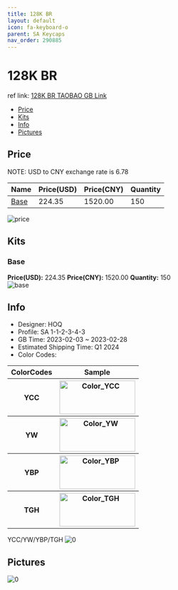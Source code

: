 ```yaml
---
title: 128K BR 
layout: default
icon: fa-keyboard-o
parent: SA Keycaps
nav_order: 290885
---
```


# 128K BR 

ref link: [128K BR TAOBAO GB Link](https://item.taobao.com/item.htm?spm=a2126o.success.0.0.16464831KSCQSH&id=699824056396)

* [Price](#price)
* [Kits](#kits)
* [Info](#info)
* [Pictures](#pictures)

## Price

NOTE: USD to CNY exchange rate is 6.78

| Name          | Price(USD)   |  Price(CNY) | Quantity |
| ------------- | ------------ |  ---------- | -------- |
|[Base](#base)|224.35|1520.00|150|

<img src="{{ 'assets/images/sa-keycaps/128K-BR/price.png' | relative_url }}" alt="price" class="image featured">

## Kits
### Base  
**Price(USD):** 224.35	**Price(CNY):** 1520.00	**Quantity:** 150  
<img src="{{ 'assets/images/sa-keycaps/128K-BR/kits_pics/base.jpg' | relative_url }}" alt="base" class="image featured">

## Info
* Designer: HOQ  
* Profile: SA 1-1-2-3-4-3  
* GB Time: 2023-02-03 ~ 2023-02-28  
* Estimated Shipping Time: Q1 2024  
* Color Codes:  

<table style="width:100%">
  <tr>
    <th>ColorCodes</th>
    <th>Sample</th>
  </tr>  <tr>
    <th>YCC</th>
    <th><img src="{{ 'assets/images/sa-keycaps/SP_ColorCodes/abs/SP_Abs_ColorCodes_YCC.png' | relative_url }}" alt="Color_YCC" height="75" width="170"></th>
  </tr>
  <tr>
    <th>YW</th>
    <th><img src="{{ 'assets/images/sa-keycaps/SP_ColorCodes/abs/SP_Abs_ColorCodes_YW.png' | relative_url }}" alt="Color_YW" height="75" width="170"></th>
  </tr>
  <tr>
    <th>YBP</th>
    <th><img src="{{ 'assets/images/sa-keycaps/SP_ColorCodes/abs/SP_Abs_ColorCodes_YBP.png' | relative_url }}" alt="Color_YBP" height="75" width="170"></th>
  </tr>
  <tr>
    <th>TGH</th>
    <th><img src="{{ 'assets/images/sa-keycaps/SP_ColorCodes/abs/SP_Abs_ColorCodes_TGH.png' | relative_url }}" alt="Color_TGH" height="75" width="170"></th>
  </tr>
</table>YCC/YW/YBP/TGH

<img src="{{ 'assets/images/sa-keycaps/128K-BR/0.jpg' | relative_url }}" alt="0" class="image featured">

## Pictures  
<img src="{{ 'assets/images/sa-keycaps/128K-BR/rendering_pics/0.jpg' | relative_url }}" alt="0" class="image featured">
